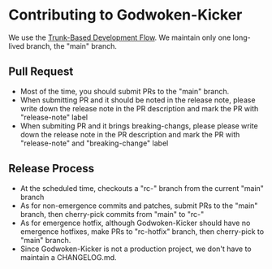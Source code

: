 # Contributing to Godwoken-Kicker

We use the [Trunk-Based Development Flow](https://trunkbaseddevelopment.com/branch-for-release/). We maintain only one long-lived branch, the "main" branch. 

## Pull Request

- Most of the time, you should submit PRs to the "main" branch.
- When submitting PR and it should be noted in the release note, please write down the release note in the PR description and mark the PR with "release-note" label
- When submiting PR and it brings breaking-changs, please please write down the release note in the PR description and mark the PR with "release-note" and "breaking-change" label

## Release Process

- At the scheduled time, checkouts a "rc-" branch from the current "main" branch
- As for non-emergence commits and patches, submit PRs to the "main" branch, then cherry-pick commits from "main" to "rc-"
- As for emergence hotfix, although Godwoken-Kicker should have no emergence hotfixes, make PRs to "rc-hotfix" branch, then cherry-pick to "main" branch.
- Since Godwoken-Kicker is not a production project, we don't have to maintain a CHANGELOG.md.
